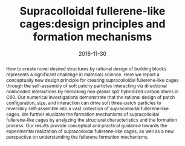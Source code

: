 ---
title: "Supracolloidal fullerene-like cages:design principles and formation mechanisms"
authors:
- Zhan-Wei Li
- You-Liang Zhu
- Zhong-Yuan Lu
- Zhao-Yan Sun
date: "2016-11-30"
doi: "10.1039/C6CP05556G"
publication_types: ["期刊文章"]
publication: "Physical Chemistry Chemical Physics"
publication_short: "Phys. Chem. Chem. Phys."
abstract: "
<!--more-->
How to create novel desired structures by rational design of  building blocks represents a significant challenge in materials science.  Here we report a conceptually new design principle for creating  supracolloidal fullerene-like cages through the self-assembly of soft  patchy particles interacting via directional nonbonded interactions by  mimicking non-planar sp2 hybridized carbon atoms in C60. Our numerical  investigations demonstrate that the rational design of patch  configuration, size, and interaction can drive soft three-patch  particles to reversibly self-assemble into a vast collection of  supracolloidal fullerene-like cages. We further elucidate the formation  mechanisms of supracolloidal fullerene-like cages by analyzing the  structural characteristics and the formation process. Our results  provide conceptual and practical guidance towards the experimental  realization of supracolloidal fullerene-like cages, as well as a new  perspective on understanding the fullerene formation mechanisms."
url_pdf: "https://pubs.rsc.org/en/content/articlelanding/2016/cp/c6cp05556g"
---